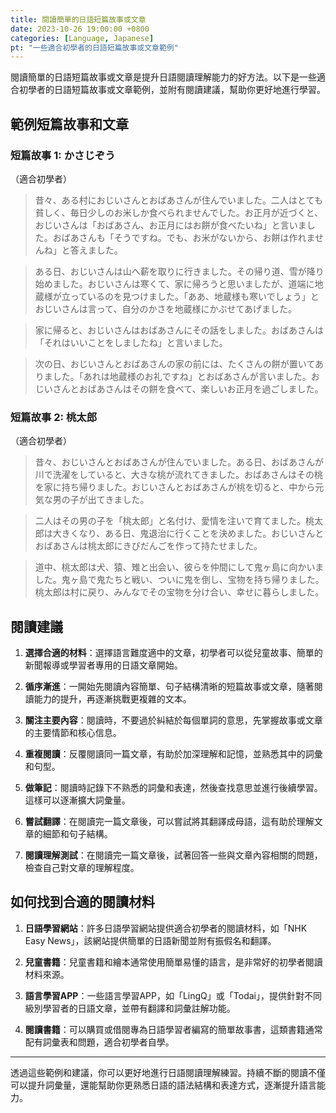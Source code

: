 ```yaml
---
title: 閱讀簡單的日語短篇故事或文章
date: 2023-10-26 19:00:00 +0800
categories: [Language, Japanese]
pt: "一些適合初學者的日語短篇故事或文章範例"
---
```


閱讀簡單的日語短篇故事或文章是提升日語閱讀理解能力的好方法。以下是一些適合初學者的日語短篇故事或文章範例，並附有閱讀建議，幫助你更好地進行學習。

## **範例短篇故事和文章**

### **短篇故事 1: かさじぞう**
（適合初學者）

> 昔々、ある村におじいさんとおばあさんが住んでいました。二人はとても貧しく、毎日少しのお米しか食べられませんでした。お正月が近づくと、おじいさんは「おばあさん、お正月にはお餅が食べたいね」と言いました。おばあさんも「そうですね。でも、お米がないから、お餅は作れませんね」と答えました。

> ある日、おじいさんは山へ薪を取りに行きました。その帰り道、雪が降り始めました。おじいさんは寒くて、家に帰ろうと思いましたが、道端に地蔵様が立っているのを見つけました。「ああ、地蔵様も寒いでしょう」とおじいさんは言って、自分のかさを地蔵様にかぶせてあげました。

> 家に帰ると、おじいさんはおばあさんにその話をしました。おばあさんは「それはいいことをしましたね」と言いました。

> 次の日、おじいさんとおばあさんの家の前には、たくさんの餅が置いてありました。「あれは地蔵様のお礼ですね」とおばあさんが言いました。おじいさんとおばあさんはその餅を食べて、楽しいお正月を過ごしました。

### **短篇故事 2: 桃太郎**
（適合初學者）

> 昔々、おじいさんとおばあさんが住んでいました。ある日、おばあさんが川で洗濯をしていると、大きな桃が流れてきました。おばあさんはその桃を家に持ち帰りました。おじいさんとおばあさんが桃を切ると、中から元気な男の子が出てきました。

> 二人はその男の子を「桃太郎」と名付け、愛情を注いで育てました。桃太郎は大きくなり、ある日、鬼退治に行くことを決めました。おじいさんとおばあさんは桃太郎にきびだんごを作って持たせました。

> 道中、桃太郎は犬、猿、雉と出会い、彼らを仲間にして鬼ヶ島に向かいました。鬼ヶ島で鬼たちと戦い、ついに鬼を倒し、宝物を持ち帰りました。桃太郎は村に戻り、みんなでその宝物を分け合い、幸せに暮らしました。

## **閱讀建議**

1. **選擇合適的材料**：選擇語言難度適中的文章，初學者可以從兒童故事、簡單的新聞報導或學習者專用的日語文章開始。

2. **循序漸進**：一開始先閱讀內容簡單、句子結構清晰的短篇故事或文章，隨著閱讀能力的提升，再逐漸挑戰更複雜的文本。

3. **關注主要內容**：閱讀時，不要過於糾結於每個單詞的意思，先掌握故事或文章的主要情節和核心信息。

4. **重複閱讀**：反覆閱讀同一篇文章，有助於加深理解和記憶，並熟悉其中的詞彙和句型。

5. **做筆記**：閱讀時記錄下不熟悉的詞彙和表達，然後查找意思並進行後續學習。這樣可以逐漸擴大詞彙量。

6. **嘗試翻譯**：在閱讀完一篇文章後，可以嘗試將其翻譯成母語，這有助於理解文章的細節和句子結構。

7. **閱讀理解測試**：在閱讀完一篇文章後，試著回答一些與文章內容相關的問題，檢查自己對文章的理解程度。

## **如何找到合適的閱讀材料**

1. **日語學習網站**：許多日語學習網站提供適合初學者的閱讀材料，如「NHK Easy News」，該網站提供簡單的日語新聞並附有振假名和翻譯。

2. **兒童書籍**：兒童書籍和繪本通常使用簡單易懂的語言，是非常好的初學者閱讀材料來源。

3. **語言學習APP**：一些語言學習APP，如「LingQ」或「Todai」，提供針對不同級別學習者的日語文章，並帶有翻譯和詞彙註解功能。

4. **閱讀書籍**：可以購買或借閱專為日語學習者編寫的簡單故事書，這類書籍通常配有詞彙表和問題，適合初學者自學。

---

透過這些範例和建議，你可以更好地進行日語閱讀理解練習。持續不斷的閱讀不僅可以提升詞彙量，還能幫助你更熟悉日語的語法結構和表達方式，逐漸提升語言能力。
